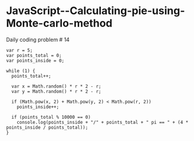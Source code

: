 # JavaScript--Calculating-pie-using-Monte-carlo-method
Daily coding problem # 14


```
var r = 5;
var points_total = 0;
var points_inside = 0;

while (1) {
  points_total++;

  var x = Math.random() * r * 2 - r;
  var y = Math.random() * r * 2 - r;
  
  if (Math.pow(x, 2) + Math.pow(y, 2) < Math.pow(r, 2))
    points_inside++;

  if (points_total % 10000 == 0)
    console.log(points_inside + "/" + points_total + " pi == " + (4 * points_inside / points_total));
}
```
